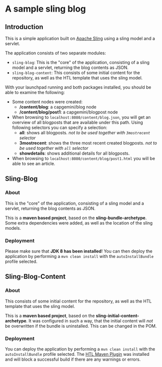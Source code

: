 # A sample sling blog
## Introduction
This is a simple application built on [Apache Sling](https://sling.apache.org/) using a sling model and a servlet.

The application consists of two separate modules:
* `sling-blog`: This is the "core" of the application, consisting of a sling model and a servlet, returning the blog contents as JSON.
* `sling-blog-content`: This consists of some initial content for the repository, as well as the HTL template that uses the sling model.

With your launchpad running and both packages installed, you should be able to examine the following:
* Some content nodes were created:
  * __/content/blog__: a capgemini/blog node
  * __/content/blog/post1__: a capgemini/blogpost node
* When browsing to `localhost:8080/content/blog.json`, you will get an overview of all blogposts that are available under
this path. Using following selectors you can specify a selection:
  * __all__: shows all blogposts. _not to be used together with `3mostrecent` selector_
  * __3mostrecent__: shows the three most recent created blogposts. _not to be used together with `all` selector_
  * __showdetails__: shows additional details for all blogposts.
* When browsing to `localhost:8080/content/blog/post1.html` you will be able to see an article.

## Sling-Blog
### About
This is the "core" of the application, consisting of a sling model and a servlet, returning the blog contents as JSON.

This is a __maven based project__, based on the __sling-bundle-archetype__. Some extra dependencies were added, as well
as the location of the sling models.

### Deployment
Please make sure that __JDK 8 has been installed__! You can then deploy the application by performing a `mvn clean install`
with the `autoInstallBundle` profile selected.

## Sling-Blog-Content
### About
This consists of some initial content for the repository, as well as the HTL template that uses the sling model.

This is a __maven based project__, based on the __sling-initial-content-archetype__. It was configured in such a way, that 
the initial content will _not_ be overwritten if the bundle is uninstalled. This can be changed in the POM.

### Deployment
You can deploy the application by performing a `mvn clean install`
with the `autoInstallBundle` profile selected. The [HTL Maven Plugin](https://sling.apache.org/documentation/development/htl-maven-plugin.html) 
was installed and will block a successful build if there are any warnings or errors.
